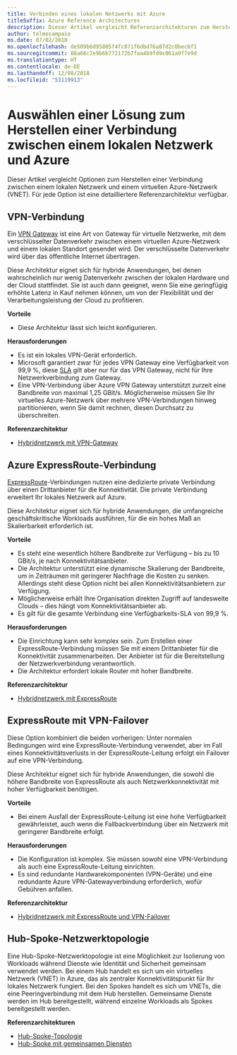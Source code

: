 ```yaml
---
title: Verbinden eines lokalen Netzwerks mit Azure
titleSuffix: Azure Reference Architectures
description: Dieser Artikel vergleicht Referenzarchitekturen zum Herstellen einer Verbindung zwischen einem lokalen Netzwerk und Azure.
author: telmosampaio
ms.date: 07/02/2018
ms.openlocfilehash: de509b6d95805f4fc871f6dbd76a87d2c0bec6f1
ms.sourcegitcommit: 88a68c7e9b6b772172b7faa4b9fd9c061a9f7e9d
ms.translationtype: HT
ms.contentlocale: de-DE
ms.lasthandoff: 12/08/2018
ms.locfileid: "53119913"
---
```

# <a name="choose-a-solution-for-connecting-an-on-premises-network-to-azure"></a>Auswählen einer Lösung zum Herstellen einer Verbindung zwischen einem lokalen Netzwerk und Azure

Dieser Artikel vergleicht Optionen zum Herstellen einer Verbindung zwischen einem lokalen Netzwerk und einem virtuellen Azure-Netzwerk (VNET). Für jede Option ist eine detailliertere Referenzarchitektur verfügbar.

## <a name="vpn-connection"></a>VPN-Verbindung

Ein [VPN Gateway](/azure/vpn-gateway/vpn-gateway-about-vpngateways) ist eine Art von Gateway für virtuelle Netzwerke, mit dem verschlüsselter Datenverkehr zwischen einem virtuellen Azure-Netzwerk und einem lokalen Standort gesendet wird. Der verschlüsselte Datenverkehr wird über das öffentliche Internet übertragen.

Diese Architektur eignet sich für hybride Anwendungen, bei denen wahrscheinlich nur wenig Datenverkehr zwischen der lokalen Hardware und der Cloud stattfindet. Sie ist auch dann geeignet, wenn Sie eine geringfügig erhöhte Latenz in Kauf nehmen können, um von der Flexibilität und der Verarbeitungsleistung der Cloud zu profitieren.

**Vorteile**

- Diese Architektur lässt sich leicht konfigurieren.

**Herausforderungen**

- Es ist ein lokales VPN-Gerät erforderlich.
- Microsoft garantiert zwar für jedes VPN Gateway eine Verfügbarkeit von 99,9 %, diese [SLA](https://azure.microsoft.com/support/legal/sla/vpn-gateway/) gilt aber nur für das VPN Gateway, nicht für Ihre Netzwerkverbindung zum Gateway.
- Eine VPN-Verbindung über Azure VPN Gateway unterstützt zurzeit eine Bandbreite von maximal 1,25 GBit/s. Möglicherweise müssen Sie Ihr virtuelles Azure-Netzwerk über mehrere VPN-Verbindungen hinweg partitionieren, wenn Sie damit rechnen, diesen Durchsatz zu überschreiten.

**Referenzarchitektur**

- [Hybridnetzwerk mit VPN-Gateway](./vpn.md)

## <a name="azure-expressroute-connection"></a>Azure ExpressRoute-Verbindung

[ExpressRoute](/azure/expressroute/)-Verbindungen nutzen eine dedizierte private Verbindung über einen Drittanbieter für die Konnektivität. Die private Verbindung erweitert Ihr lokales Netzwerk auf Azure. 

Diese Architektur eignet sich für hybride Anwendungen, die umfangreiche geschäftskritische Workloads ausführen, für die ein hohes Maß an Skalierbarkeit erforderlich ist. 

**Vorteile**

- Es steht eine wesentlich höhere Bandbreite zur Verfügung – bis zu 10 GBit/s, je nach Konnektivitätsanbieter.
- Die Architektur unterstützt eine dynamische Skalierung der Bandbreite, um in Zeiträumen mit geringerer Nachfrage die Kosten zu senken. Allerdings steht diese Option nicht bei allen Konnektivitätsanbietern zur Verfügung.
- Möglicherweise erhält Ihre Organisation direkten Zugriff auf landesweite Clouds – dies hängt vom Konnektivitätsanbieter ab.
- Es gilt für die gesamte Verbindung eine Verfügbarkeits-SLA von 99,9 %.

**Herausforderungen**

- Die Einrichtung kann sehr komplex sein. Zum Erstellen einer ExpressRoute-Verbindung müssen Sie mit einem Drittanbieter für die Konnektivität zusammenarbeiten. Der Anbieter ist für die Bereitstellung der Netzwerkverbindung verantwortlich.
- Die Architektur erfordert lokale Router mit hoher Bandbreite.

**Referenzarchitektur**

- [Hybridnetzwerk mit ExpressRoute](./expressroute.md)

## <a name="expressroute-with-vpn-failover"></a>ExpressRoute mit VPN-Failover

Diese Option kombiniert die beiden vorherigen: Unter normalen Bedingungen wird eine ExpressRoute-Verbindung verwendet, aber im Fall eines Konnektivitätsverlusts in der ExpressRoute-Leitung erfolgt ein Failover auf eine VPN-Verbindung.

Diese Architektur eignet sich für hybride Anwendungen, die sowohl die höhere Bandbreite von ExpressRoute als auch Netzwerkkonnektivität mit hoher Verfügbarkeit benötigen. 

**Vorteile**

- Bei einem Ausfall der ExpressRoute-Leitung ist eine hohe Verfügbarkeit gewährleistet, auch wenn die Fallbackverbindung über ein Netzwerk mit geringerer Bandbreite erfolgt.

**Herausforderungen**

- Die Konfiguration ist komplex. Sie müssen sowohl eine VPN-Verbindung als auch eine ExpressRoute-Leitung einrichten.
- Es sind redundante Hardwarekomponenten (VPN-Geräte) und eine redundante Azure VPN-Gatewayverbindung erforderlich, wofür Gebühren anfallen.

**Referenzarchitektur**

- [Hybridnetzwerk mit ExpressRoute und VPN-Failover](./expressroute-vpn-failover.md)

## <a name="hub-spoke-network-topology"></a>Hub-Spoke-Netzwerktopologie

Eine Hub-Spoke-Netzwerktopologie ist eine Möglichkeit zur Isolierung von Workloads während Dienste wie Identität und Sicherheit gemeinsam verwendet werden. Bei einem Hub handelt es sich um ein virtuelles Netzwerk (VNET) in Azure, das als zentraler Konnektivitätspunkt für Ihr lokales Netzwerk fungiert. Bei den Spokes handelt es sich um VNETs, die eine Peeringverbindung mit dem Hub herstellen. Gemeinsame Dienste werden im Hub bereitgestellt, während einzelne Workloads als Spokes bereitgestellt werden.

**Referenzarchitekturen**

- [Hub-Spoke-Topologie](./hub-spoke.md)
- [Hub-Spoke mit gemeinsamen Diensten](./shared-services.md)

